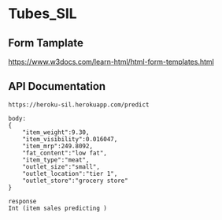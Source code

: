 # Tubes_SIL

## Form Tamplate
https://www.w3docs.com/learn-html/html-form-templates.html
## API Documentation
```
https://heroku-sil.herokuapp.com/predict

body:
{
    "item_weight":9.30,
    "item_visibility":0.016047,
    "item_mrp":249.8092,
    "fat_content":"low fat",
    "item_type":"meat",
    "outlet_size":"small",
    "outlet_location":"tier 1",
    "outlet_store":"grocery store"
}

response
Int (item sales predicting )
```

